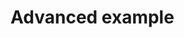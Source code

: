 # Advanced example

<!-- There is a pre-commit hook that will take the title of each example add include it in the repos main README.md  -->
<!-- Add text below should describe exactly what resources are provisioned / configured by the example  -->
